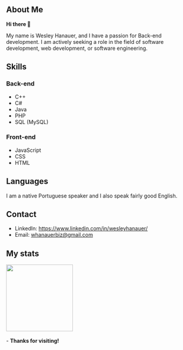 ## About Me

<b>Hi there 👋</b>

My name is Wesley Hanauer, and I have a passion for Back-end development. I am actively seeking a role in the field of software development, web development, or software engineering.

## Skills
### Back-end
- C++
- C#
- Java
- PHP
- SQL (MySQL)
### Front-end
- JavaScript
- CSS
- HTML

## Languages

I am a native Portuguese speaker and I also speak fairly good English.

## Contact

- LinkedIn: https://www.linkedin.com/in/wesleyhanauer/
- Email: whanauerbiz@gmail.com

## My stats

<div><a href="https://github.com/WesleyHanauer">
<img height="180em" src="https://github-readme-stats.vercel.app/api?username=WesleyHanauer&show_icons=true&theme=dracula"&include_all_commits=true&count_private=true"></a></div>
<br>
- <b>Thanks for visiting!</b>
